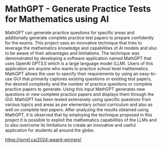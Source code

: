 # MathGPT - Generate Practice Tests for Mathematics using AI
MathGPT can generate practice questions for specific areas and additionally generate complete practice test papers to prepare confidently for the exams.
This project uses an innovative technique that tries to leverage the mathematics knowledge and capabilities of AI models and also to be aware of their advantages and limitations. 
The technique was demonstrated by developing a software application named MathGPT that uses OpenAI GPT3.5 which is a large language model (LLM). Users of this application are anyone
who wants to practice school level mathematics. MathGPT allows the user to specify their requirements by using an easy-to-use GUI that primarily captures existing questions or existing test papers, 
the desired complexity and the number of practice questions or complete practice papers to generate. Using this input MathGPT generates new questions or new complete practice papers and displays them through the GUI. 
MathGPT has been tested extensively using specific questions from various topics and areas as per elementary school curriculum and also as well on complete test papers. After analyzing the results obtained 
using MathGPT, it is observed that by employing the technique proposed in this project it is possible to exploit the mathematics capabilities of the LLMs and to also overcome its limitations to create an 
innovative and useful application for students all around the globe.

https://gvrsf.ca/2024-award-winners/
